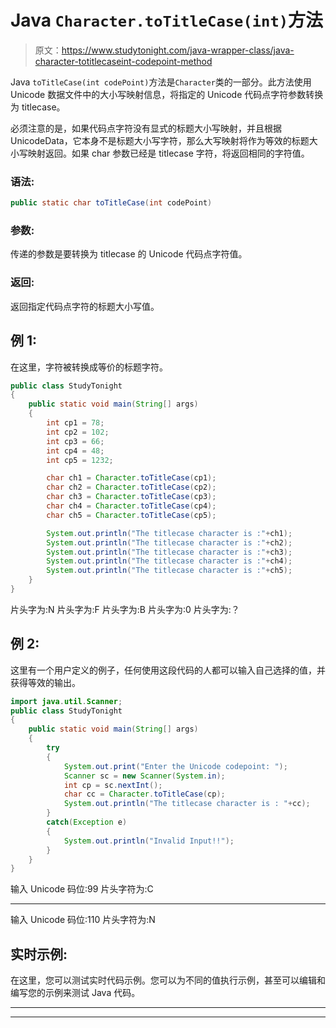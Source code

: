 # Java `Character.toTitleCase(int)`方法

> 原文：<https://www.studytonight.com/java-wrapper-class/java-character-totitlecaseint-codepoint-method>

Java `toTitleCase(int codePoint)`方法是`Character`类的一部分。此方法使用 Unicode 数据文件中的大小写映射信息，将指定的 Unicode 代码点字符参数转换为 titlecase。

必须注意的是，如果代码点字符没有显式的标题大小写映射，并且根据 UnicodeData，它本身不是标题大小写字符，那么大写映射将作为等效的标题大小写映射返回。如果 char 参数已经是 titlecase 字符，将返回相同的字符值。

### 语法:

```java
public static char toTitleCase(int codePoint) 
```

### 参数:

传递的参数是要转换为 titlecase 的 Unicode 代码点字符值。

### 返回:

返回指定代码点字符的标题大小写值。

## 例 1:

在这里，字符被转换成等价的标题字符。

```java
public class StudyTonight
{  
	public static void main(String[] args)
	{  
		int cp1 = 78;  
		int cp2 = 102;  
		int cp3 = 66;  
		int cp4 = 48;   
		int cp5 = 1232;  

		char ch1 = Character.toTitleCase(cp1);  
		char ch2 = Character.toTitleCase(cp2);  
		char ch3 = Character.toTitleCase(cp3);  
		char ch4 = Character.toTitleCase(cp4);  
		char ch5 = Character.toTitleCase(cp5);  

		System.out.println("The titlecase character is :"+ch1);  
		System.out.println("The titlecase character is :"+ch2); 
		System.out.println("The titlecase character is :"+ch3);  
		System.out.println("The titlecase character is :"+ch4);  
		System.out.println("The titlecase character is :"+ch5);  
	}  
}
```

片头字为:N
片头字为:F
片头字为:B
片头字为:0
片头字为:？

## 例 2:

这里有一个用户定义的例子，任何使用这段代码的人都可以输入自己选择的值，并获得等效的输出。

```java
import java.util.Scanner; 
public class StudyTonight
{  
	public static void main(String[] args)
	{  
		try
		{
			System.out.print("Enter the Unicode codepoint: ");  
			Scanner sc = new Scanner(System.in);         
			int cp = sc.nextInt();  
			char cc = Character.toTitleCase(cp);
			System.out.println("The titlecase character is : "+cc);
		}
		catch(Exception e)
		{
			System.out.println("Invalid Input!!");
		}
	}  
}
```

输入 Unicode 码位:99
片头字符为:C
* * * * * * * * * * * * * * * * * * * * * * * * * * * * * * * * * * * * * * * * *
输入 Unicode 码位:110
片头字符为:N

## 实时示例:

在这里，您可以测试实时代码示例。您可以为不同的值执行示例，甚至可以编辑和编写您的示例来测试 Java 代码。

* * *

* * *